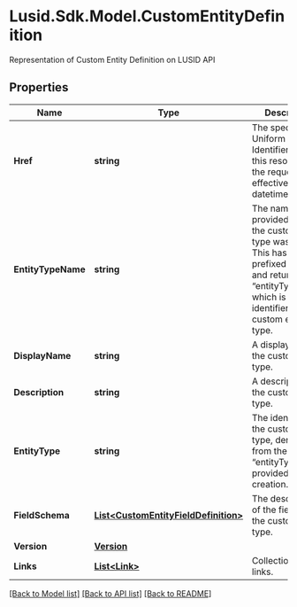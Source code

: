 # Lusid.Sdk.Model.CustomEntityDefinition
Representation of Custom Entity Definition on LUSID API

## Properties

Name | Type | Description | Notes
------------ | ------------- | ------------- | -------------
**Href** | **string** | The specific Uniform Resource Identifier (URI) for this resource at the requested effective and asAt datetime. | [optional] 
**EntityTypeName** | **string** | The name provided when the custom entity type was created. This has been prefixed with “~” and returned as “entityType”, which is the identifier for the custom entity type. | 
**DisplayName** | **string** | A display label for the custom entity type. | 
**Description** | **string** | A description for the custom entity type. | [optional] 
**EntityType** | **string** | The identifier for the custom entity type, derived from the “entityTypeName” provided on creation. | 
**FieldSchema** | [**List&lt;CustomEntityFieldDefinition&gt;**](CustomEntityFieldDefinition.md) | The description of the fields on the custom entity type. | 
**Version** | [**Version**](Version.md) |  | 
**Links** | [**List&lt;Link&gt;**](Link.md) | Collection of links. | [optional] 

[[Back to Model list]](../README.md#documentation-for-models) [[Back to API list]](../README.md#documentation-for-api-endpoints) [[Back to README]](../README.md)

